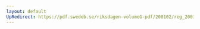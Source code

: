 ```yaml
---
layout: default
UpRedirect: https://pdf.swedeb.se/riksdagen-volumeG-pdf/200102/reg_200102/reg_200102_0472.pdf
---
```

